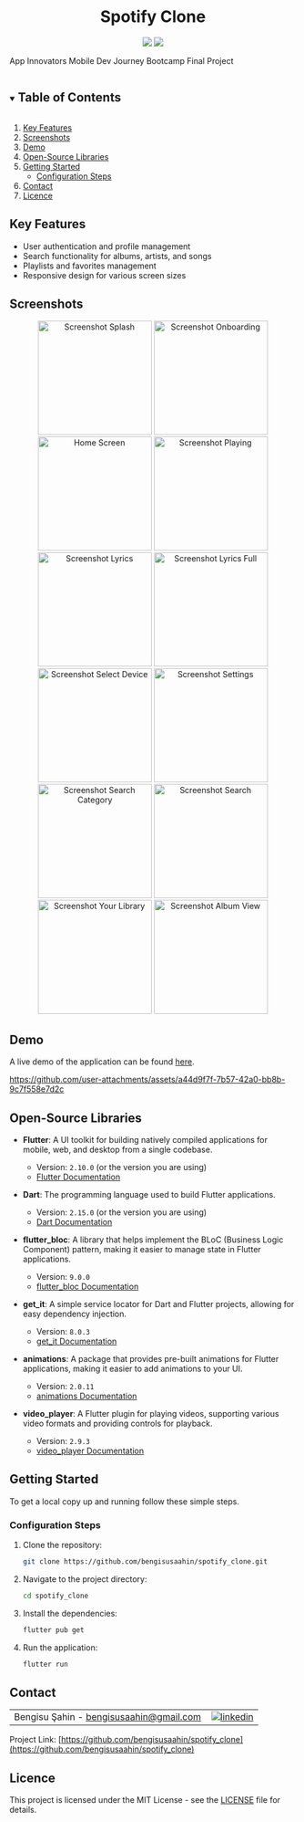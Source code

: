 <h1 align="center">
Spotify Clone 
</h1>

<p align="center">
  <img src="https://img.shields.io/badge/-Flutter-02569B?style=flat&logo=flutter&logoColor=white">
  <img src="https://img.shields.io/badge/Dart-0175C2?style=flat&logo=dart&logoColor=white">
</p>

 App Innovators Mobile Dev Journey Bootcamp Final Project

<!-- TABLE OF CONTENTS -->
<details open="open">
  <summary><h2 style="display: inline-block">Table of Contents</h2></summary>
  <ol>
    <li>
      <a href="#key-features">Key Features</a>
    </li>
    <li><a href="#screenshots">Screenshots</a></li>
    <li><a href="#demo">Demo</a></li>
    <li><a href="#open-source-libraries">Open-Source Libraries</a></li>
    <li>
      <a href="#getting-started">Getting Started</a>
      <ul>
        <li><a href="#configuration-steps">Configuration Steps</a></li>
      </ul>
    </li>
    <li><a href="#contact">Contact</a></li>
    <li><a href="#licence">Licence</a></li>
  </ol>
</details>

<!-- KEY FEATURES -->
## Key Features
* User authentication and profile management
* Search functionality for albums, artists, and songs
* Playlists and favorites management
* Responsive design for various screen sizes

## Screenshots
<p align="center">
  <img src="https://github.com/user-attachments/assets/eb35ce4e-a764-4bca-b0c1-aa2535944ad4" width="200" alt="Screenshot Splash">
  <img src="https://github.com/user-attachments/assets/1e3be230-803f-4bff-8f48-961ad215513f" width="200" alt="Screenshot Onboarding">
  <img src="https://github.com/user-attachments/assets/ddb12ca9-2b10-4b1b-acb0-497d204ef95d" width="200" alt="Home Screen">
  <img src="https://github.com/user-attachments/assets/c36ca292-37f0-42f9-b73b-d1690a8b1da4" width="200" alt="Screenshot Playing">
  <img src="https://github.com/user-attachments/assets/47acf068-d6d1-48ec-9b98-749cd8b0b55c" width="200" alt="Screenshot Lyrics">
  <img src="https://github.com/user-attachments/assets/d9898e38-7115-4474-bc18-b4b8f9960a4e" width="200" alt="Screenshot Lyrics Full">
  <img src="https://github.com/user-attachments/assets/b251cccc-1d3c-4644-a184-32d10e2009b9" width="200" alt="Screenshot Select Device">
  <img src="https://github.com/user-attachments/assets/0a61c28c-fa7f-438b-84d3-1a8be53e6f16" width="200" alt="Screenshot Settings">
  <img src="https://github.com/user-attachments/assets/9d797657-5c84-4f05-a992-dd60f582487b" width="200" alt="Screenshot Search Category">
  <img src="https://github.com/user-attachments/assets/c1d423d7-35fe-4a99-b98d-0abb5ed2129b" width="200" alt="Screenshot Search">
  <img src="https://github.com/user-attachments/assets/8936c55a-3244-428e-a617-675cff38721f" width="200" alt="Screenshot Your Library">
  <img src="https://github.com/user-attachments/assets/9f03d279-284e-408d-80ce-a8880ccc8c6f" width="200" alt="Screenshot Album View">
</p>

## Demo
A live demo of the application can be found [here](https://github.com/user-attachments/assets/a44d9f7f-7b57-42a0-bb8b-9c7f558e7d2c).

https://github.com/user-attachments/assets/a44d9f7f-7b57-42a0-bb8b-9c7f558e7d2c

## Open-Source Libraries
* **Flutter**: A UI toolkit for building natively compiled applications for mobile, web, and desktop from a single codebase. 
  - Version: `2.10.0` (or the version you are using)
  - [Flutter Documentation](https://flutter.dev/docs)
  
* **Dart**: The programming language used to build Flutter applications. 
  - Version: `2.15.0` (or the version you are using)
  - [Dart Documentation](https://dart.dev/guides)
  
* **flutter_bloc**: A library that helps implement the BLoC (Business Logic Component) pattern, making it easier to manage state in Flutter applications. 
  - Version: `9.0.0`
  - [flutter_bloc Documentation](https://pub.dev/packages/flutter_bloc)
  
* **get_it**: A simple service locator for Dart and Flutter projects, allowing for easy dependency injection. 
  - Version: `8.0.3`
  - [get_it Documentation](https://pub.dev/packages/get_it)
  
* **animations**: A package that provides pre-built animations for Flutter applications, making it easier to add animations to your UI. 
  - Version: `2.0.11`
  - [animations Documentation](https://pub.dev/packages/animations)
  
* **video_player**: A Flutter plugin for playing videos, supporting various video formats and providing controls for playback. 
  - Version: `2.9.3`
  - [video_player Documentation](https://pub.dev/packages/video_player)


## Getting Started

To get a local copy up and running follow these simple steps.

### Configuration Steps
1. Clone the repository:
   ```bash
   git clone https://github.com/bengisusaahin/spotify_clone.git
   ```
2. Navigate to the project directory:
   ```bash
   cd spotify_clone
   ```
3. Install the dependencies:
   ```bash
   flutter pub get
   ```
4. Run the application:
   ```bash
   flutter run
   ```

## Contact
<table style="border-collapse: collapse; width: 100%;">
  <tr>
    <td style="padding-right: 10px;">Bengisu Şahin - <a href="mailto:bengisusaahin@gmail.com">bengisusaahin@gmail.com</a></td>
    <td>
      <a href="https://www.linkedin.com/in/bengisu-sahin/" target="_blank">
        <img src="https://img.shields.io/badge/linkedin-%231E77B5.svg?&style=for-the-badge&logo=linkedin&logoColor=white" alt="linkedin" style="vertical-align: middle;" />
      </a>
    </td>
  </tr>
</table>

Project Link: [https://github.com/bengisusaahin/spotify_clone](https://github.com/bengisusaahin/spotify_clone)

## Licence
This project is licensed under the MIT License - see the [LICENSE](LICENSE) file for details.

<!-- MARKDOWN LINKS & IMAGES -->
<!-- [linkedin-shield]: https://img.shields.io/badge/linkedin-%231E77B5.svg?&style=for-the-badge&logo=linkedin&logoColor=white alt=linkedin style="margin-bottom: 5px;"
[linkedin-url]: https://www.linkedin.com/in/bengisu-sahin/--!>
